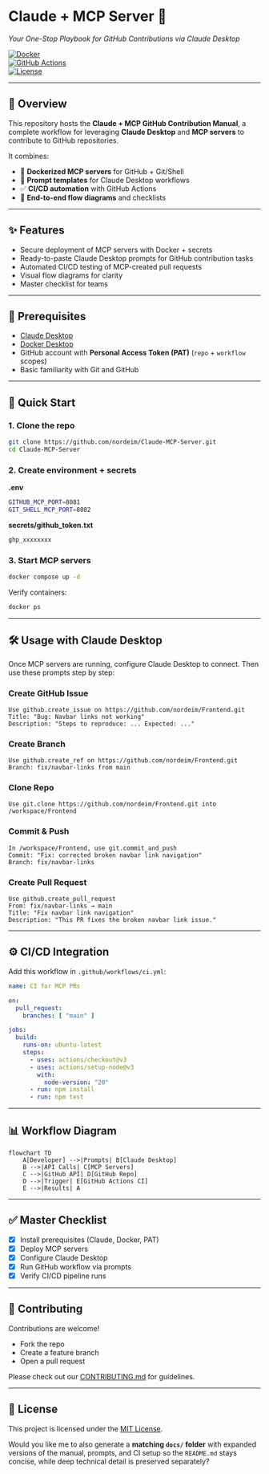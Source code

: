 # Claude + MCP Server 🚀  
*Your One-Stop Playbook for GitHub Contributions via Claude Desktop*  

[![Docker](https://img.shields.io/badge/docker-ready-blue?logo=docker)](https://hub.docker.com/)  
[![GitHub Actions](https://img.shields.io/badge/CI-GitHub%20Actions-green?logo=github)](https://github.com/features/actions)  
[![License](https://img.shields.io/badge/license-MIT-lightgrey.svg)](./LICENSE)  

---

## 📖 Overview  

This repository hosts the **Claude + MCP GitHub Contribution Manual**, a complete workflow for leveraging **Claude Desktop** and **MCP servers** to contribute to GitHub repositories.  

It combines:  
- 🐳 **Dockerized MCP servers** for GitHub + Git/Shell  
- 🤖 **Prompt templates** for Claude Desktop workflows  
- ✅ **CI/CD automation** with GitHub Actions  
- 🔗 **End-to-end flow diagrams** and checklists  

---

## ✨ Features  

- Secure deployment of MCP servers with Docker + secrets  
- Ready-to-paste Claude Desktop prompts for GitHub contribution tasks  
- Automated CI/CD testing of MCP-created pull requests  
- Visual flow diagrams for clarity  
- Master checklist for teams  

---

## 🔧 Prerequisites  

- [Claude Desktop](https://claude.ai/download)  
- [Docker Desktop](https://docs.docker.com/desktop/)  
- GitHub account with **Personal Access Token (PAT)** (`repo` + `workflow` scopes)  
- Basic familiarity with Git and GitHub  

---

## 🚀 Quick Start  

### 1. Clone the repo  

```bash
git clone https://github.com/nordeim/Claude-MCP-Server.git
cd Claude-MCP-Server
````

### 2. Create environment + secrets

**.env**

```bash
GITHUB_MCP_PORT=8081
GIT_SHELL_MCP_PORT=8082
```

**secrets/github\_token.txt**

```bash
ghp_xxxxxxxx
```

### 3. Start MCP servers

```bash
docker compose up -d
```

Verify containers:

```bash
docker ps
```

---

## 🛠 Usage with Claude Desktop

Once MCP servers are running, configure Claude Desktop to connect.
Then use these prompts step by step:

### Create GitHub Issue

```
Use github.create_issue on https://github.com/nordeim/Frontend.git
Title: "Bug: Navbar links not working"
Description: "Steps to reproduce: ... Expected: ..."
```

### Create Branch

```
Use github.create_ref on https://github.com/nordeim/Frontend.git
Branch: fix/navbar-links from main
```

### Clone Repo

```
Use git.clone https://github.com/nordeim/Frontend.git into /workspace/Frontend
```

### Commit & Push

```
In /workspace/Frontend, use git.commit_and_push
Commit: "Fix: corrected broken navbar link navigation"
Branch: fix/navbar-links
```

### Create Pull Request

```
Use github.create_pull_request
From: fix/navbar-links → main
Title: "Fix navbar link navigation"
Description: "This PR fixes the broken navbar link issue."
```

---

## ⚙️ CI/CD Integration

Add this workflow in `.github/workflows/ci.yml`:

```yaml
name: CI for MCP PRs

on:
  pull_request:
    branches: [ "main" ]

jobs:
  build:
    runs-on: ubuntu-latest
    steps:
      - uses: actions/checkout@v3
      - uses: actions/setup-node@v3
        with:
          node-version: "20"
      - run: npm install
      - run: npm test
```

---

## 📊 Workflow Diagram

```mermaid
flowchart TD
    A[Developer] -->|Prompts| B[Claude Desktop]
    B -->|API Calls| C[MCP Servers]
    C -->|GitHub API| D[GitHub Repo]
    D -->|Trigger| E[GitHub Actions CI]
    E -->|Results| A
```

---

## ✅ Master Checklist

* [x] Install prerequisites (Claude, Docker, PAT)
* [x] Deploy MCP servers
* [x] Configure Claude Desktop
* [x] Run GitHub workflow via prompts
* [x] Verify CI/CD pipeline runs

---

## 🤝 Contributing

Contributions are welcome!

* Fork the repo
* Create a feature branch
* Open a pull request

Please check out our [CONTRIBUTING.md](./CONTRIBUTING.md) for guidelines.

---

## 📜 License

This project is licensed under the [MIT License](./LICENSE).

Would you like me to also generate a **matching `docs/` folder** with expanded versions of the manual, prompts, and CI setup so the `README.md` stays concise, while deep technical detail is preserved separately?
```
